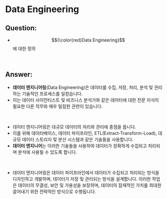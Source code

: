 # Data Engineering

## Question: 

- $${\color{red}Data Engineering}$$ 에 대한 정의


<br>

## Answer:

- **데이터 엔지니어링**(Data Engineering)은 데이터를 수집, 저장, 처리, 분석 및 관리하는 기술적인 프로세스를 일컫습니다. 
- 이는 데이터 사이언티스트 및 비즈니스 분석가와 같은 데이터에 대한 전문 지식이 필요한 다른 직무와 매우 밀접한 관련이 있습니다.

<br>

- 데이터 엔지니어링은 대규모 데이터의 처리와 관리에 중점을 둡니다. 
- 이를 위해 데이터베이스, 데이터 파이프라인, ETL(Extract-Transform-Load), 대규모 데이터 스토리지 및 분산 시스템과 같은 기술들을 사용합니다. 
- **데이터 엔지니어**는 이러한 기술들을 사용하여 데이터가 정확하게 수집되고 처리되며 분석에 사용될 수 있도록 합니다.

<br>

- 데이터 엔지니어링은 데이터 파이프라인에서 데이터가 수집되고 처리되는 방식을 디자인하고 개발하며, 데이터가 저장 및 관리되는 방식을 설계합니다. 이러한 작업은 데이터의 무결성, 보안 및 가용성을 보장하며, 데이터의 잠재적인 가치를 최대한 끌어내기 위한 전략적인 방식으로 수행됩니다.

<br>
